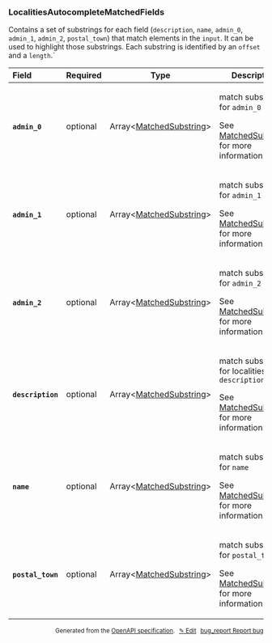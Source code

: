 <!--- This is a generated file, do not edit! -->
<!--- [START woosmap_http_schema_woosmap-platform-api-reference_localitiesautocompletematchedfields] -->
<h3 class="schema-object" id="Woosmap Platform API Reference_LocalitiesAutocompleteMatchedFields">LocalitiesAutocompleteMatchedFields</h3>

Contains a set of substrings for each field (`description`, `name`, `admin_0`, `admin_1`, `admin_2`, `postal_town`) that match elements in the `input`. It can be used to highlight those substrings. Each substring is identified by an `offset` and a `length`.\`

| Field                                                                                                                              | Required | Type                                                                                                   | Description                                                                                                                                                                                                             |
| :--------------------------------------------------------------------------------------------------------------------------------- | -------- | ------------------------------------------------------------------------------------------------------ | ----------------------------------------------------------------------------------------------------------------------------------------------------------------------------------------------------------------------- |
| <h4 id="LocalitiesAutocompleteMatchedFields-admin_0" class="add-link schema-object-property-key"><code>admin_0</code></h4>         | optional | Array&lt;[MatchedSubstring](<#Woosmap Platform API Reference_MatchedSubstring> "MatchedSubstring")&gt; | <div class="ref-property-description"><p>match substrings for <code>admin_0</code></p><p>See <a href="#Woosmap Platform API Reference_MatchedSubstring">MatchedSubstring</a> for more information.</div>                |
| <h4 id="LocalitiesAutocompleteMatchedFields-admin_1" class="add-link schema-object-property-key"><code>admin_1</code></h4>         | optional | Array&lt;[MatchedSubstring](<#Woosmap Platform API Reference_MatchedSubstring> "MatchedSubstring")&gt; | <div class="ref-property-description"><p>match substrings for <code>admin_1</code></p><p>See <a href="#Woosmap Platform API Reference_MatchedSubstring">MatchedSubstring</a> for more information.</div>                |
| <h4 id="LocalitiesAutocompleteMatchedFields-admin_2" class="add-link schema-object-property-key"><code>admin_2</code></h4>         | optional | Array&lt;[MatchedSubstring](<#Woosmap Platform API Reference_MatchedSubstring> "MatchedSubstring")&gt; | <div class="ref-property-description"><p>match substrings for <code>admin_2</code></p><p>See <a href="#Woosmap Platform API Reference_MatchedSubstring">MatchedSubstring</a> for more information.</div>                |
| <h4 id="LocalitiesAutocompleteMatchedFields-description" class="add-link schema-object-property-key"><code>description</code></h4> | optional | Array&lt;[MatchedSubstring](<#Woosmap Platform API Reference_MatchedSubstring> "MatchedSubstring")&gt; | <div class="ref-property-description"><p>match substrings for localities <code>description</code></p><p>See <a href="#Woosmap Platform API Reference_MatchedSubstring">MatchedSubstring</a> for more information.</div> |
| <h4 id="LocalitiesAutocompleteMatchedFields-name" class="add-link schema-object-property-key"><code>name</code></h4>               | optional | Array&lt;[MatchedSubstring](<#Woosmap Platform API Reference_MatchedSubstring> "MatchedSubstring")&gt; | <div class="ref-property-description"><p>match substrings for <code>name</code></p><p>See <a href="#Woosmap Platform API Reference_MatchedSubstring">MatchedSubstring</a> for more information.</div>                   |
| <h4 id="LocalitiesAutocompleteMatchedFields-postal_town" class="add-link schema-object-property-key"><code>postal_town</code></h4> | optional | Array&lt;[MatchedSubstring](<#Woosmap Platform API Reference_MatchedSubstring> "MatchedSubstring")&gt; | <div class="ref-property-description"><p>match substrings for <code>postal_town</code></p><p>See <a href="#Woosmap Platform API Reference_MatchedSubstring">MatchedSubstring</a> for more information.</div>            |

<p style="text-align: right; font-size: smaller;">Generated from the <a data-label="openapi-github" href="https://github.com/woosmap/openapi-specification" title="Woosmap OpenAPI Specification" class="external">OpenAPI specification</a>.
<a data-label="openapi-github-woosmap-http-schema-woosmap-platform-api-reference-localitiesautocompletematchedfields" data-action="edit" style="margin-left: 5px;" href="https://github.com/woosmap/openapi-specification/blob/main/specification/schemas/Woosmap Platform API Reference_LocalitiesAutocompleteMatchedFields.yml" title="Edit on GitHub">✎ Edit</a>
<a data-label="openapi-github-woosmap-http-schema-woosmap-platform-api-reference-localitiesautocompletematchedfields" data-action="bug" style="margin-left: 5px;" href="https://github.com/woosmap/openapi-specification/issues/new?assignees=&labels=type%3A+bug%2C+triage+me&template=bug_report.md&title=[schemas] Bug - Woosmap Platform API Reference_LocalitiesAutocompleteMatchedFields" title="File bug for schemas on GitHub"><span class="material-icons">bug_report</span> Report bug</a>
</p>

<!--- [END woosmap_http_schema_woosmap-platform-api-reference_localitiesautocompletematchedfields] -->
